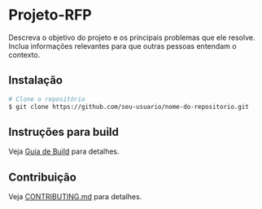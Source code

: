 # Projeto-RFP
Descreva o objetivo do projeto e os principais problemas que ele resolve. Inclua informações relevantes para que outras pessoas entendam o contexto.

## Instalação
```bash
# Clone o repositório
$ git clone https://github.com/seu-usuario/nome-do-repositorio.git
```

## Instruções para build 
Veja [Guia de Build](BUILD.md) para detalhes.

## Contribuição
Veja [CONTRIBUTING.md](CONTRIBUTING.md) para detalhes.
